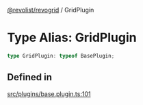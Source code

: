 [@revolist/revogrid](README.md) / GridPlugin

# Type Alias: GridPlugin

```ts
type GridPlugin: typeof BasePlugin;
```

## Defined in

[src/plugins/base.plugin.ts:101](https://github.com/revolist/revogrid/blob/a808f70a0d197fcea56d269b7334fbc41eb74c5d/src/plugins/base.plugin.ts#L101)
